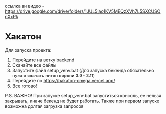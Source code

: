 ссылка ан видео - https://drive.google.com/drive/folders/1JUL5iao1KV5MEQzXVh7L5SXCUSOnXxPk

# Хакатон

Для запуска проекта:
1) Перейдите на ветку backend
2) Скачайте все файлы
3) Запустите файл setup_venv.bat (Для запуска бекенда обязательно нужно скачать питон версии 3.9 - 3.11)
4) Перейдите по https://hakaton-omega.vercel.app/
5) Все готово!

P.S. ВАЖНО! При запуске setup_venv.bat запуститься консоль, ее нельзя закрывать, иначе бекенд не будет работать.
Также при первом запуске возможна долгая загрузка запросов

